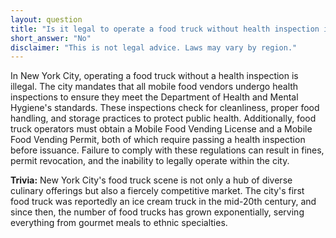 ```yaml
---
layout: question
title: "Is it legal to operate a food truck without health inspection in New York City, USA?"
short_answer: "No"
disclaimer: "This is not legal advice. Laws may vary by region."
---
```


In New York City, operating a food truck without a health inspection is illegal. The city mandates that all mobile food vendors undergo health inspections to ensure they meet the Department of Health and Mental Hygiene's standards. These inspections check for cleanliness, proper food handling, and storage practices to protect public health. Additionally, food truck operators must obtain a Mobile Food Vending License and a Mobile Food Vending Permit, both of which require passing a health inspection before issuance. Failure to comply with these regulations can result in fines, permit revocation, and the inability to legally operate within the city.

**Trivia:** New York City's food truck scene is not only a hub of diverse culinary offerings but also a fiercely competitive market. The city's first food truck was reportedly an ice cream truck in the mid-20th century, and since then, the number of food trucks has grown exponentially, serving everything from gourmet meals to ethnic specialties.
